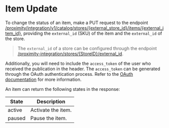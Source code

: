 # Item Update

To change the status of an item, make a PUT request to the endpoint [/proximity/integration/v1/catalog/stores/{external_store_id}/items/{external_item_id}](/developers/en/reference/mp_delivery/_proximity_integrationcatalog_stores_external_store_id_items_external_item_id/put), providing the `external_id` (SKU) of the item and the `external_id` of the store.

> The `external_id` of a store can be configured through the endpoint [/proximity-integration/stores/{StoreID}/external_id](/developers/en/reference/mp_delivery/_proximity-integration_stores_StoreID_external_id/put).

Additionally, you will need to include the `access_token` of the user who received the publication in the header. The `access_token` can be generated through the OAuth authentication process. Refer to the [OAuth documentation](/developers/en/docs/mp-delivery/additional-content/security/oauth/introduction) for more information.

An item can return the following states in the response:

| State   | Description    |
|---------|----------------|
| active  | Activate the item. |
| paused  | Pause the item. | 
